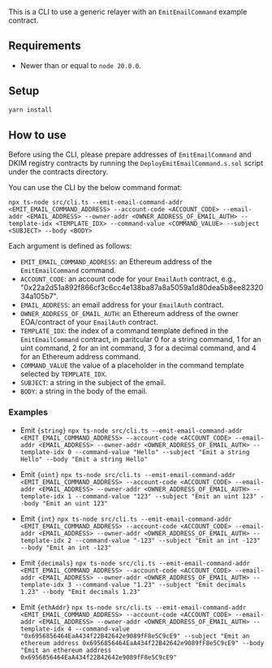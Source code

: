 This is a CLI to use a generic relayer with an `EmitEmailCommand` example contract.

## Requirements
- Newer than or equal to `node 20.0.0`.

## Setup

```bash
yarn install
```

## How to use
Before using the CLI, please prepare addresses of `EmitEmailCommand` and DKIM registry contracts by running the `DeployEmitEmailCommand.s.sol` script under the contracts directory.

You can use the CLI by the below command format:

`npx ts-node src/cli.ts --emit-email-command-addr <EMIT_EMAIL_COMMAND_ADDRESS> --account-code <ACCOUNT_CODE> --email-addr <EMAIL_ADDRESS> --owner-addr <OWNER_ADDRESS_OF_EMAIL_AUTH> --template-idx <TEMPLATE_IDX> --command-value <COMMAND_VALUE> --subject <SUBJECT> --body <BODY>`

Each argument is defined as follows:
- `EMIT_EMAIL_COMMAND_ADDRESS`: an Ethereum address of the `EmitEmailCommand` command.
- `ACCOUNT_CODE`: an account code for your `EmailAuth` contract, e.g., "0x22a2d51a892f866cf3c6cc4e138ba87a8a5059a1d80dea5b8ee8232034a105b7".
- `EMAIL_ADDRESS`: an email address for your `EmailAuth` contract.
- `OWNER_ADDRESS_OF_EMAIL_AUTH`: an Ethereum address of the owner EOA/contract of your `EmailAuth` contract.
- `TEMPLATE_IDX`: the index of a command template defined in the `EmitEmailCommand` contract, in paritcular 0 for a string command, 1 for an uint command, 2 for an int command, 3 for a decimal command, and 4 for an Ethereum address command.
- `COMMAND_VALUE` the value of a placeholder in the command template selected by `TEMPLATE_IDX`.
- `SUBJECT`: a string in the subject of the email.
- `BODY`: a string in the body of the email.

### Examples
- Emit `{string}`
`npx ts-node src/cli.ts --emit-email-command-addr <EMIT_EMAIL_COMMAND_ADDRESS> --account-code <ACCOUNT_CODE> --email-addr <EMAIL_ADDRESS> --owner-addr <OWNER_ADDRESS_OF_EMAIL_AUTH> --template-idx 0 --command-value "Hello" --subject "Emit a string Hello" --body "Emit a string Hello"`

- Emit `{uint}`
`npx ts-node src/cli.ts --emit-email-command-addr <EMIT_EMAIL_COMMAND_ADDRESS> --account-code <ACCOUNT_CODE> --email-addr <EMAIL_ADDRESS> --owner-addr <OWNER_ADDRESS_OF_EMAIL_AUTH> --template-idx 1 --command-value "123" --subject "Emit an uint 123" --body "Emit an uint 123"`

- Emit `{int}`
`npx ts-node src/cli.ts --emit-email-command-addr <EMIT_EMAIL_COMMAND_ADDRESS> --account-code <ACCOUNT_CODE> --email-addr <EMAIL_ADDRESS> --owner-addr <OWNER_ADDRESS_OF_EMAIL_AUTH> --template-idx 2 --command-value "-123" --subject "Emit an int -123" --body "Emit an int -123"`

- Emit `{decimals}`
`npx ts-node src/cli.ts --emit-email-command-addr <EMIT_EMAIL_COMMAND_ADDRESS> --account-code <ACCOUNT_CODE> --email-addr <EMAIL_ADDRESS> --owner-addr <OWNER_ADDRESS_OF_EMAIL_AUTH> --template-idx 3 --command-value "1.23" --subject "Emit decimals 1.23" --body "Emit decimals 1.23"`

- Emit `{ethAddr}`
`npx ts-node src/cli.ts --emit-email-command-addr <EMIT_EMAIL_COMMAND_ADDRESS> --account-code <ACCOUNT_CODE> --email-addr <EMAIL_ADDRESS> --owner-addr <OWNER_ADDRESS_OF_EMAIL_AUTH> --template-idx 4 --command-value "0x6956856464EaA434f22B42642e9089fF8e5C9cE9" --subject "Emit an ethereum address 0x6956856464EaA434f22B42642e9089fF8e5C9cE9" --body "Emit an ethereum address 0x6956856464EaA434f22B42642e9089fF8e5C9cE9"`